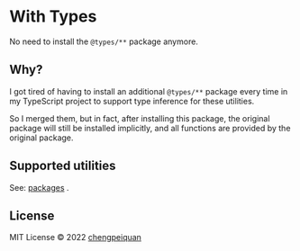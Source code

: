 # With Types

No need to install the `@types/**` package anymore.

## Why?

I got tired of having to install an additional `@types/**` package every time in my TypeScript project to support type inference for these utilities.

So I merged them, but in fact, after installing this package, the original package will still be installed implicitly, and all functions are provided by the original package.

## Supported utilities

See: [packages](https://github.com/chengpeiquan/withtypes/tree/main/packages) .

## License

MIT License © 2022 [chengpeiquan](https://github.com/chengpeiquan)
